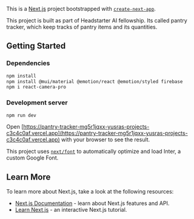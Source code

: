 This is a [Next.js](https://nextjs.org/) project bootstrapped with [`create-next-app`](https://github.com/vercel/next.js/tree/canary/packages/create-next-app).

This project is built as part of Headstarter AI fellowship. Its called pantry tracker, which keep tracks of pantry items and its quantities.

## Getting Started
### Dependencies

```bash
npm install
npm install @mui/material @emotion/react @emotion/styled firebase
npm i react-camera-pro
```
### Development server

```bash
npm run dev
```

Open [https://pantry-tracker-mg5r1jqxx-yusras-projects-c3c4c0af.vercel.app](https://pantry-tracker-mg5r1jqxx-yusras-projects-c3c4c0af.vercel.app) with your browser to see the result.

This project uses [`next/font`](https://nextjs.org/docs/basic-features/font-optimization) to automatically optimize and load Inter, a custom Google Font.

## Learn More

To learn more about Next.js, take a look at the following resources:

- [Next.js Documentation](https://nextjs.org/docs) - learn about Next.js features and API.
- [Learn Next.js](https://nextjs.org/learn) - an interactive Next.js tutorial.



